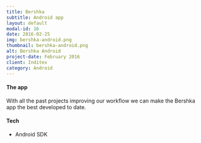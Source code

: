 ```yaml
---
title: Bershka
subtitle: Android app
layout: default
modal-id: 16
date: 2016-02-25
img: bershka-android.png
thumbnail: bershka-android.png
alt: Bershka Android
project-date: February 2016
client: Inditex
category: Android
---
```


#### The app
With all the past projects improving our workflow we can make the Bershka app the best developed to date.

#### Tech
- Android SDK